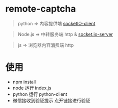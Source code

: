 # remote-captcha
> python => 内容提供端 [socketIO-client](https://github.com/invisibleroads/socketIO-client)

> Node.js => 中转服务端 http & [socket.io-server](https://github.com/socketio/socket.io)

> js => 浏览器内容消费端 http

# 使用
* npm install 
* node 运行 index.js
* python 运行 python-client 
* 微信接收到验证提示 点开链接进行验证 
